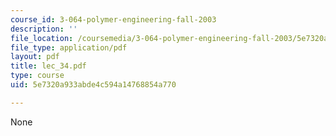 ```yaml
---
course_id: 3-064-polymer-engineering-fall-2003
description: ''
file_location: /coursemedia/3-064-polymer-engineering-fall-2003/5e7320a933abde4c594a14768854a770_lec_34.pdf
file_type: application/pdf
layout: pdf
title: lec_34.pdf
type: course
uid: 5e7320a933abde4c594a14768854a770

---
```

None